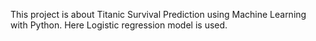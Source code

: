 This project is about Titanic Survival Prediction using Machine Learning with Python. Here Logistic regression model is used.
